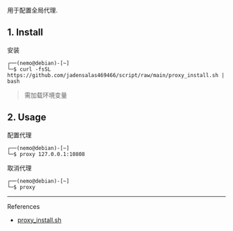 用于配置全局代理.

## 1. Install

安装

```
┌──(nemo@debian)-[~]
└─$ curl -fsSL https://github.com/jadensalas469466/script/raw/main/proxy_install.sh | bash
```

> 需加载环境变量

## 2. Usage

配置代理

```
┌──(nemo@debian)-[~]
└─$ proxy 127.0.0.1:10808
```

取消代理

```
┌──(nemo@debian)-[~]
└─$ proxy
```

---

References

- [proxy_install.sh](https://github.com/jadensalas469466/scripts/blob/main/proxy_install.sh)

